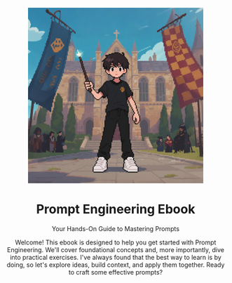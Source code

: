 <p align="center">
  <img src="https://raw.githubusercontent.com/stancsz/prompt-engineering/refs/heads/main/prompt-engineering-ebook/cover.png" alt="Prompt Engineering Ebook Cover" width="400" height="400">
</p>

<h1 align="center">Prompt Engineering Ebook</h1>
<p align="center">Your Hands-On Guide to Mastering Prompts</p>
<p align="center">Welcome! This ebook is designed to help you get started with Prompt Engineering. We'll cover foundational concepts and, more importantly, dive into practical exercises. I've always found that the best way to learn is by doing, so let's explore ideas, build context, and apply them together. Ready to craft some effective prompts?</p>
